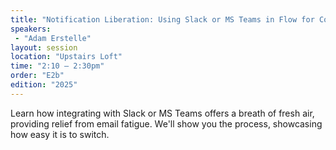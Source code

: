 ```yaml
---
title: "Notification Liberation: Using Slack or MS Teams in Flow for Communications"
speakers:
 - "Adam Erstelle"
layout: session
location: "Upstairs Loft"
time: "2:10 — 2:30pm"
order: "E2b"
edition: "2025"
---
```


Learn how integrating with Slack or MS Teams offers a breath of fresh air, providing relief from email fatigue. We'll show you the process, showcasing how easy it is to switch.